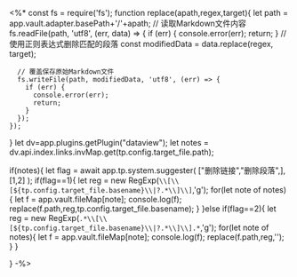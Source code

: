 <%*
const fs = require('fs');
function replace(apath,regex,target){
	let path = app.vault.adapter.basePath+'/'+apath;
	// 读取Markdown文件内容
	fs.readFile(path, 'utf8', (err, data) => {
	  if (err) {
	    console.error(err);
	    return;
	  }
	  // 使用正则表达式删除匹配的段落
	  const modifiedData = data.replace(regex, target);
	
	  // 覆盖保存原始Markdown文件
	  fs.writeFile(path, modifiedData, 'utf8', (err) => {
	    if (err) {
	      console.error(err);
	      return;
	    }
	  });
	});
}
let dv=app.plugins.getPlugin("dataview");
let notes = dv.api.index.links.invMap.get(tp.config.target_file.path);

if(notes){
let flag = await app.tp.system.suggester(
	["删除链接","删除段落",],[1,2]
);
	if(flag==1){
		let reg = new RegExp(`\\[\\[${tp.config.target_file.basename}\\|?.*\\]\\]`,'g');
		for(let note of notes){
			let f = app.vault.fileMap[note];
			console.log(f);
			replace(f.path,reg,tp.config.target_file.basename);
		}
	}else if(flag==2){
		let reg = new RegExp(`.*\\[\\[${tp.config.target_file.basename}\\|?.*\\]\\].*`,'g');
		for(let note of notes){
			let f = app.vault.fileMap[note];
			console.log(f);
			replace(f.path,reg,'');
		}
	}
	
}
-%>